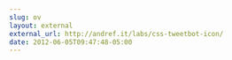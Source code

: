 ```yaml
---
slug: ov
layout: external
external_url: http://andref.it/labs/css-tweetbot-icon/
date: 2012-06-05T09:47:48-05:00
---
```

